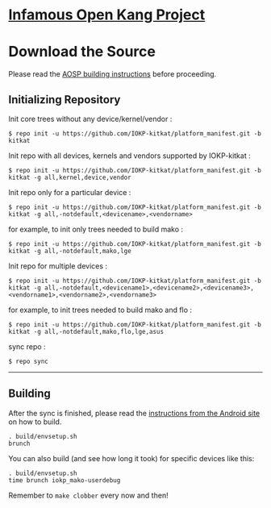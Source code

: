 [Infamous Open Kang Project](http://www.infamousdevelopment.com/)
====================================


Download the Source
===================

Please read the [AOSP building instructions](http://source.android.com/source/index.html) before proceeding.

Initializing Repository
-----------------------

Init core trees without any device/kernel/vendor :

    $ repo init -u https://github.com/IOKP-kitkat/platform_manifest.git -b kitkat

Init repo with all devices, kernels and vendors supported by IOKP-kitkat :

    $ repo init -u https://github.com/IOKP-kitkat/platform_manifest.git -b kitkat -g all,kernel,device,vendor

Init repo only for a particular device :

    $ repo init -u https://github.com/IOKP-kitkat/platform_manifest.git -b kitkat -g all,-notdefault,<devicename>,<vendorname>

for example, to init only trees needed to build mako :

    $ repo init -u https://github.com/IOKP-kitkat/platform_manifest.git -b kitkat -g all,-notdefault,mako,lge

Init repo for multiple devices :

    $ repo init -u https://github.com/IOKP-kitkat/platform_manifest.git -b kitkat -g all,-notdefault,<devicename1>,<devicename2>,<devicename3>,<vendorname1>,<vendorname2>,<vendorname3>

for example, to init trees needed to build mako and flo :

    $ repo init -u https://github.com/IOKP-kitkat/platform_manifest.git -b kitkat -g all,-notdefault,mako,flo,lge,asus


sync repo :

    $ repo sync

***

Building
--------

After the sync is finished, please read the [instructions from the Android site](http://s.android.com/source/building.html) on how to build.

    . build/envsetup.sh
    brunch


You can also build (and see how long it took) for specific devices like this:

    . build/envsetup.sh
    time brunch iokp_mako-userdebug

Remember to `make clobber` every now and then!
